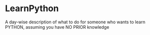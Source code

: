 # LearnPython
A day-wise description of what to do for someone who wants to learn PYTHON, assuming you have NO PRIOR knowledge
